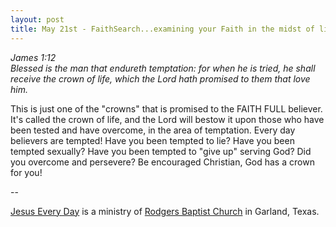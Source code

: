 ```yaml
---
layout: post
title: May 21st - FaithSearch...examining your Faith in the midst of life's
---
```


_James 1:12  
Blessed is the man that endureth temptation: for when he is tried,
he shall receive the crown of life, which the Lord hath promised to
them that love him._

This is just one of the "crowns" that is promised to the FAITH FULL
believer. It's called the crown of life, and the Lord will bestow it
upon those who have been tested and have overcome, in the area of
temptation. Every day believers are tempted! Have you been tempted to
lie? Have you been tempted sexually? Have you been tempted to "give
up" serving God? Did you overcome and persevere? Be encouraged
Christian, God has a crown for you!

 --

<a href=http://jesuseveryday.net>Jesus Every Day</a> is a ministry of <a href=http://rodgersbaptist.net>Rodgers Baptist Church</a> in Garland, Texas.
